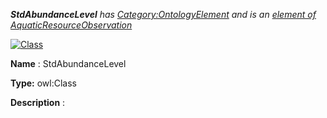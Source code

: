 ___StdAbundanceLevel__ 
 has
 [Category:OntologyElement](../../Category/OntologyElement "Category:OntologyElement") 
 and is an
 [element of](../../Property/ElementOf "Property:ElementOf") 
[AquaticResourceObservation](../../Submissions/AquaticResourceObservation "Submissions:AquaticResourceObservation")_




  





[![Class](../../images/thumb/2/27/Class.gif/45px-Class.gif)](../../Image/Class.gif "Class")


__Name__ 
 : StdAbundanceLevel
 



__Type:__ 
 owl:Class
 



__Description__ 
 :